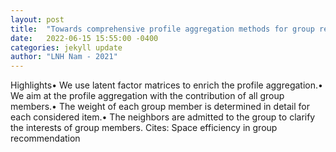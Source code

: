 ```yaml
---
layout: post
title:  "Towards comprehensive profile aggregation methods for group recommendation based on the latent factor model"
date:   2022-06-15 15:55:00 -0400
categories: jekyll update
author: "LNH Nam - 2021"
---
```

Highlights• We use latent factor matrices to enrich the profile aggregation.• We aim at the profile aggregation with the contribution of all group members.• The weight of each group member is determined in detail for each considered item.• The neighbors are admitted to the group to clarify the interests of group members.
Cites: ‪Space efficiency in group recommendation‬  